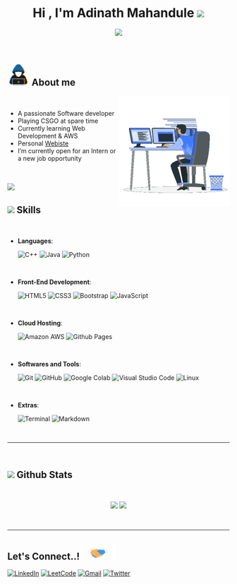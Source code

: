 <h1 align="center"><b>Hi , I'm Adinath Mahandule </b><img src="https://media.giphy.com/media/hvRJCLFzcasrR4ia7z/giphy.gif" width="35"></h1>

<p align="center">
  <a href="https://github.com/DenverCoder1/readme-typing-svg"><img src="https://readme-typing-svg.herokuapp.com?font=Time+New+Roman&color=cyan&size=25&center=true&vCenter=true&width=600&height=100&lines=Software+Developer;Computer+Science+Student;CSGO+Valorant+Noob;Active+Learner/Researcher;Love+to+learn+Read+stuffs....<3"></a>
</p>

<br>

## <picture><img src = "https://github.com/Adinath03/Adinath03/blob/main/Images/about_me.gif?raw=true" width = 50px></picture> **About me**

<picture> <img align="right" src="https://github.com/Adinath03/Adinath03/blob/main/Images/Right_Side.gif?raw=true" width = 250px></picture>

<br>

- A passionate Software developer
- Playing CSGO at spare time
- Currently learning Web Development & AWS
- Personal [Webiste](https://adinath03.github.io/CSS/)
- I’m currently open for an Intern or a new job opportunity

<br>
<br>
<img src="https://user-images.githubusercontent.com/73097560/115834477-dbab4500-a447-11eb-908a-139a6edaec5c.gif"><br>

## <img src="https://media2.giphy.com/media/QssGEmpkyEOhBCb7e1/giphy.gif?cid=ecf05e47a0n3gi1bfqntqmob8g9aid1oyj2wr3ds3mg700bl&rid=giphy.gif" width ="25"><b> Skills</b>

<br>
<p align="center">

- **Languages**:

  ![C++](https://img.shields.io/badge/C++-%2300599C.svg?style=for-the-badge&logo=c%2B%2B&logoColor=white)
  ![Java](https://img.shields.io/badge/Java-%23ED8B00.svg?style=for-the-badge&logo=java&logoColor=white)
  ![Python](https://img.shields.io/badge/Python-%233776AB.svg?style=for-the-badge&logo=python&logoColor=white)

<br>   
    
- **Front-End Development**:

  ![HTML5](https://img.shields.io/badge/HTML5-%23E34F26.svg?style=for-the-badge&logo=html5&logoColor=white)
  ![CSS3](https://img.shields.io/badge/CSS3-%231572B6.svg?style=for-the-badge&logo=css3&logoColor=white)
  ![Bootstrap](https://img.shields.io/badge/Bootstrap-%23563D7C.svg?style=for-the-badge&logo=bootstrap&logoColor=white)
  ![JavaScript](https://img.shields.io/badge/JavaScript-%23F7DF1E.svg?style=for-the-badge&logo=javascript&logoColor=black)

<br>

- **Cloud Hosting**:

  ![Amazon AWS](https://img.shields.io/badge/Amazon%20AWS-%23FF9900.svg?style=for-the-badge&logo=amazon-aws&logoColor=white)
  ![Github Pages](https://img.shields.io/badge/GitHub%20Pages-%23327FC7.svg?style=for-the-badge&logo=github&logoColor=white)

<br>

- **Softwares and Tools**:

  ![Git](https://img.shields.io/badge/git-%23F05033.svg?style=for-the-badge&logo=git&logoColor=white)
  ![GitHub](https://img.shields.io/badge/github-%23121011.svg?style=for-the-badge&logo=github&logoColor=white)
  ![Google Colab](https://img.shields.io/badge/Google%20Colab-%23F9AB00.svg?style=for-the-badge&logo=google-colab&logoColor=white)
  ![Visual Studio Code](https://img.shields.io/badge/Visual%20Studio%20Code-0078d7.svg?style=for-the-badge&logo=visual-studio-code&logoColor=white)
  ![Linux](https://img.shields.io/badge/Linux-FCC624?style=for-the-badge&logo=linux&logoColor=black)

<br>

- **Extras**:

  ![Terminal](https://img.shields.io/badge/Terminal-%23054020?style=for-the-badge&logo=gnu-bash&logoColor=white)
  ![Markdown](https://img.shields.io/badge/markdown-%23000000.svg?style=for-the-badge&logo=markdown&logoColor=white)

</p>
<br>

---

<br>

## <img src="https://media.giphy.com/media/iY8CRBdQXODJSCERIr/giphy.gif" width="35"><b> Github Stats </b>

<br>
<p align="center">
  <img src="https://github-readme-stats.vercel.app/api?username=Adinath03&show_icons=true&theme=radical" width="46%" />
  <img src="https://github-readme-streak-stats.herokuapp.com/?user=Adinath03&theme=vision-friendly-dark&hide_border=false" width="46%" />
</p>

<br>

---

## <b> Let's Connect..!</b><img src="https://github.com/Adinath03/Adinath03/blob/main/Images/Hand.gif?raw=true" width ="80">

  [![LinkedIn](https://img.shields.io/badge/linkedin-%230077B5.svg?style=for-the-badge&logo=linkedin&logoColor=white)](https://www.linkedin.com/in/adinath-mahandule/)
  [![LeetCode](https://img.shields.io/badge/LeetCode-%23FFA116.svg?style=for-the-badge&logo=LeetCode&logoColor=black)](https://leetcode.com/Adinarg/)
  [![Gmail](https://img.shields.io/badge/-Gmail-D14836?style=for-the-badge&logo=Gmail&logoColor=white&link=mailto:your.email@gmail.com)](mailto:adinathmahandule.07@gmail.com)
  [![Twitter](https://img.shields.io/badge/twitter-%231DA1F2.svg?style=for-the-badge&logo=twitter&logoColor=white)](https://twitter.com/adinath342)
